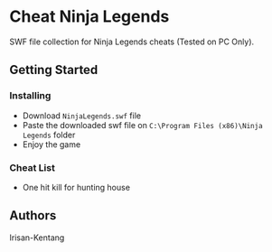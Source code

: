 # Cheat Ninja Legends

SWF file collection for Ninja Legends cheats (Tested on PC Only).

## Getting Started

### Installing

* Download `NinjaLegends.swf` file
* Paste the downloaded swf file on `C:\Program Files (x86)\Ninja Legends` folder
* Enjoy the game

### Cheat List

* One hit kill for hunting house

## Authors

Irisan-Kentang